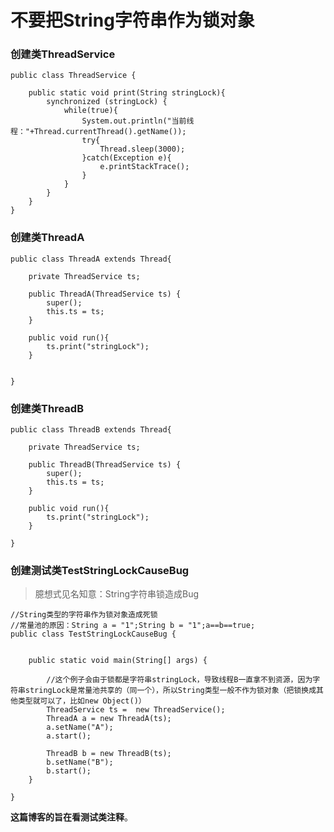 # 不要把String字符串作为锁对象

### 创建类ThreadService 

    public class ThreadService {
    
    	public static void print(String stringLock){
    		synchronized (stringLock) {
    			while(true){
    				System.out.println("当前线程："+Thread.currentThread().getName());
    				try{
    					Thread.sleep(3000);
    				}catch(Exception e){
    					e.printStackTrace();
    				}
    			}
    		}
    	}
    }


### 创建类ThreadA

    public class ThreadA extends Thread{
    	
    	private ThreadService ts;
    
    	public ThreadA(ThreadService ts) {
    		super();
    		this.ts = ts;
    	}
    	
    	public void run(){
    		ts.print("stringLock");
    	}
    	
    
    }

### 创建类ThreadB

    public class ThreadB extends Thread{
    	
    	private ThreadService ts;
    
    	public ThreadB(ThreadService ts) {
    		super();
    		this.ts = ts;
    	}
    	
    	public void run(){
    		ts.print("stringLock");
    	}
    
    }

### 创建测试类TestStringLockCauseBug
> 臆想式见名知意：String字符串锁造成Bug

    //String类型的字符串作为锁对象造成死锁
    //常量池的原因：String a = "1";String b = "1";a==b==true;
    public class TestStringLockCauseBug {
    	
    	
    	public static void main(String[] args) {
    		
    		//这个例子会由于锁都是字符串stringLock，导致线程B一直拿不到资源，因为字符串stringLock是常量池共享的（同一个），所以String类型一般不作为锁对象（把锁换成其他类型就可以了，比如new Object()）
    		ThreadService ts =  new ThreadService();
    		ThreadA a = new ThreadA(ts);
    		a.setName("A");
    		a.start();
    		
    		ThreadB b = new ThreadB(ts);
    		b.setName("B");
    		b.start();
    	}
    
    }


**这篇博客的旨在看测试类注释**。